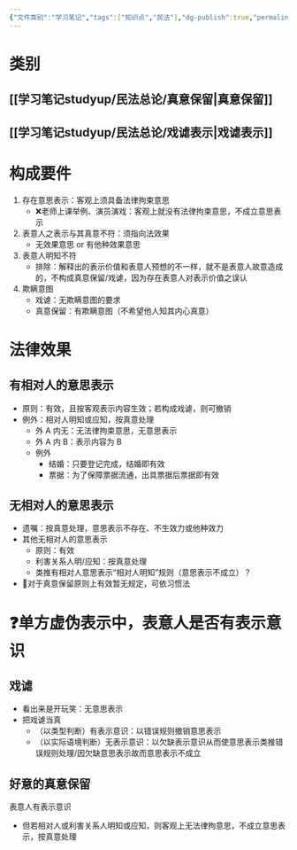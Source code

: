 ```yaml
---
{"文件类别":"学习笔记","tags":["知识点","民法"],"dg-publish":true,"permalink":"/学习笔记studyup/民法总论/单方虚伪表示/","dgPassFrontmatter":true,"created":"2024-10-13T21:52:13.749+08:00","updated":"2024-11-17T18:37:38.267+08:00"}
---
```


# 类别
## [[学习笔记studyup/民法总论/真意保留\|真意保留]]
## [[学习笔记studyup/民法总论/戏谑表示\|戏谑表示]]
# 构成要件
1. 存在意思表示：客观上须具备法律拘束意思
	- ❌老师上课举例、演员演戏：客观上就没有法律拘束意思，不成立意思表示
2. 表意人之表示与其真意不符：须指向法效果
	- 无效果意思 or 有他种效果意思
3. 表意人明知不符
	- 排除：解释出的表示价值和表意人预想的不一样，就不是表意人故意造成的，不构成真意保留/戏谑，因为存在表意人对表示价值之误认
4. 欺瞒意图
	- 戏谑：无欺瞒意图的要求
	- 真意保留：有欺瞒意图（不希望他人知其内心真意）
# 法律效果
## 有相对人的意思表示
- 原则：有效，且按客观表示内容生效；若构成戏谑，则可撤销
- 例外：相对人明知或应知，按真意处理
	- 外 A 内无：无法律拘束意思，无意思表示
	- 外 A 内 B：表示内容为 B
	- 例外
		- 结婚：只要登记完成，结婚即有效
		- 票据：为了保障票据流通，出具票据后票据即有效
## 无相对人的意思表示
- 遗嘱：按真意处理，意思表示不存在、不生效力或他种效力
- 其他无相对人的意思表示
	- 原则：有效
	- 利害关系人明/应知：按真意处理
	- 类推有相对人意思表示“相对人明知”规则（意思表示不成立）？
- 📍对于真意保留原则上有效暂无规定，可依习惯法
# ❓单方虚伪表示中，表意人是否有表示意识
## 戏谑
- 看出来是开玩笑：无意思表示
- 把戏谑当真
	- （以类型判断）有表示意识：以错误规则撤销意思表示
	- （以实际语境判断）无表示意识：以欠缺表示意识从而使意思表示类推错误规则处理/因欠缺意思表示故而意思表示不成立

## 好意的真意保留
表意人有表示意识
- 但若相对人或利害关系人明知或应知，则客观上无法律拘意思，不成立意思表示，按真意处理